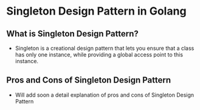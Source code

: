 # Singleton Design Pattern in Golang

## What is Singleton Design Pattern?
- Singleton is a creational design pattern that lets you ensure that a class has only one instance, while providing a global access point to this instance. 

## Pros and Cons of Singleton Design Pattern
- Will add soon a detail explanation of pros and cons of Singleton Design Pattern